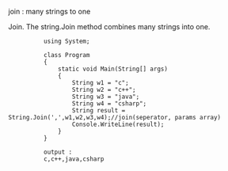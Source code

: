 join : many strings to one

Join. The string.Join method combines many strings into one. 


              using System;

              class Program
              {
                  static void Main(String[] args)
                  {   
                      String w1 = "c";
                      String w2 = "c++";
                      String w3 = "java";
                      String w4 = "csharp";
                      String result = String.Join(',',w1,w2,w3,w4);//join(seperator, params array)
                      Console.WriteLine(result);
                  }
              }
      
              output : 
              c,c++,java,csharp
